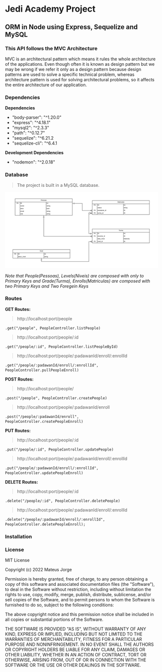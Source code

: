# Jedi Academy Project
## ORM in Node using Express, Sequelize and MySQL

### This API follows the MVC Architecture

MVC is an architectural pattern which means it rules the whole architecture of the applications. Even though often it is known as design pattern but we may be wrong if we refer it only as a design pattern because design patterns are used to solve a specific technical problem, whereas architecture pattern is used for solving architectural problems, so it affects the entire architecture of our application.

### Dependencies

**Dependencies**</br>

- "body-parser": "^1.20.0"
- "express": "^4.18.1"
- "mysql2": "^2.3.3"
- "path": "^0.12.7"
- "sequelize": "^6.21.2
- "sequelize-cli": "^6.4.1

**Development Dependencies**</br>

- "nodemon": "^2.0.18"

### Database

> The project is built in a MySQL database.

![Database Diagram](/images/db_diagram.png)

*Note that People(Pessoas), Levels(Niveis) are composed with only to Primary Keys and Grade(Turma), Enrolls(Matriculas) are composed with two Primary Keys and Two Foregein Keys*

### Routes

**GET Routes:**</br>

> http://localhost:port/people

```
.get("/people", PeopleController.listPeople)
```

> http://localhost:port/people/:id

```
.get("/people/:id", PeopleController.listPeopleById)

```

> http://localhost:port/people/:padawanId/enroll/:enrollId

```
.get("/people/:padawanId/enroll/:enrollId", PeopleController.pullPeopleEnroll)
```

**POST Routes:**</br>

> http://localhost:port/people/

```
.post("/people", PeopleController.createPeople)

```

> http://localhost:port/people/:padawanId/enroll

```
.post("/people/:padawanId/enroll", PeopleController.createPeopleEnroll)
```

**PUT Routes:**</br>

> http://localhost:port/people/:id

```
.put("/people/:id", PeopleController.updatePeople)
```

> http://localhost:port/people/:padawanId/enroll/:enrollId

```
.put("/people/:padawanId/enroll/:enrollId", PeopleController.updatePeopleEnroll)
```

**DELETE Routes:**</br>

> http://localhost:port/people/:id

```
.delete("/people/:id", PeopleController.deletePeople)
```

> http://localhost:port/people/:padawanId/enroll/:enrollId

```
.delete("/people/:padawanId/enroll/:enrollId", PeopleController.deletePeopleEnroll);
```

### Installation

### License

MIT License</br>

Copyright (c) 2022 Mateus Jorge</br>

Permission is hereby granted, free of charge, to any person obtaining a copy
of this software and associated documentation files (the "Software"), to deal
in the Software without restriction, including without limitation the rights
to use, copy, modify, merge, publish, distribute, sublicense, and/or sell
copies of the Software, and to permit persons to whom the Software is
furnished to do so, subject to the following conditions:</br>

The above copyright notice and this permission notice shall be included in all
copies or substantial portions of the Software.</br>

THE SOFTWARE IS PROVIDED "AS IS", WITHOUT WARRANTY OF ANY KIND, EXPRESS OR
IMPLIED, INCLUDING BUT NOT LIMITED TO THE WARRANTIES OF MERCHANTABILITY,
FITNESS FOR A PARTICULAR PURPOSE AND NONINFRINGEMENT. IN NO EVENT SHALL THE
AUTHORS OR COPYRIGHT HOLDERS BE LIABLE FOR ANY CLAIM, DAMAGES OR OTHER
LIABILITY, WHETHER IN AN ACTION OF CONTRACT, TORT OR OTHERWISE, ARISING FROM,
OUT OF OR IN CONNECTION WITH THE SOFTWARE OR THE USE OR OTHER DEALINGS IN THE
SOFTWARE.</br>
